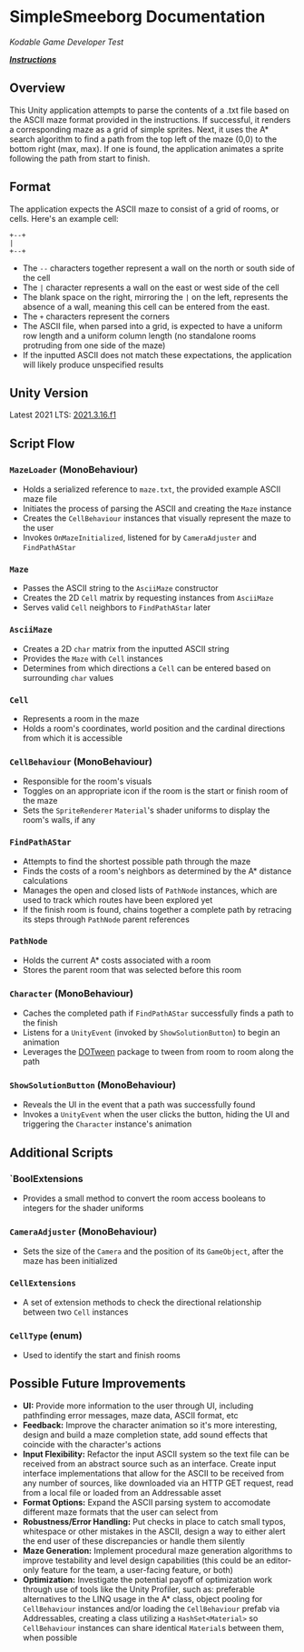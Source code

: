 # SimpleSmeeborg Documentation
_Kodable Game Developer Test_

_**[Instructions](https://docs.google.com/document/d/1H8M92RWBqTi0OufbuYja6BzQNnknbib8gbpJHlAts34/edit)**_

## Overview

This Unity application attempts to parse the contents of a .txt file based on the ASCII maze format provided in the instructions.
If successful, it renders a corresponding maze as a grid of simple sprites. Next, it uses the A* search algorithm to find a path from the
top left of the maze (0,0) to the bottom right (max, max). If one is found, the application animates a sprite following the path from start to finish. 

## Format

The application expects the ASCII maze to consist of a grid of rooms, or cells. Here's an example cell:

```
+--+
|   
+--+
```

* The `--` characters together represent a wall on the north or south side of the cell
* The `|` character represents a wall on the east or west side of the cell
* The blank space on the right, mirroring the `|` on the left, represents the absence of a wall, meaning this cell can be entered from the east.
* The `+` characters represent the corners
* The ASCII file, when parsed into a grid, is expected to have a uniform row length and a uniform column length (no standalone rooms protruding from one side of the maze)
* If the inputted ASCII does not match these expectations, the application will likely produce unspecified results

## Unity Version

Latest 2021 LTS: [2021.3.16.f1](https://unity.com/releases/editor/qa/lts-releases)

## Script Flow

### `MazeLoader` (MonoBehaviour)

* Holds a serialized reference to `maze.txt`, the provided example ASCII maze file
* Initiates the process of parsing the ASCII and creating the `Maze` instance
* Creates the `CellBehaviour` instances that visually represent the maze to the user
* Invokes `OnMazeInitialized`, listened for by `CameraAdjuster` and `FindPathAStar`

### `Maze`

* Passes the ASCII string to the `AsciiMaze` constructor
* Creates the 2D `Cell` matrix by requesting instances from `AsciiMaze`
* Serves valid `Cell` neighbors to `FindPathAStar` later

### `AsciiMaze`

* Creates a 2D `char` matrix from the inputted ASCII string
* Provides the `Maze` with `Cell` instances
* Determines from which directions a `Cell` can be entered based on surrounding `char` values

### `Cell`

* Represents a room in the maze
* Holds a room's coordinates, world position and the cardinal directions from which it is accessible

### `CellBehaviour` (MonoBehaviour)

* Responsible for the room's visuals
* Toggles on an appropriate icon if the room is the start or finish room of the maze
* Sets the `SpriteRenderer` `Material`'s shader uniforms to display the room's walls, if any

### `FindPathAStar` 

* Attempts to find the shortest possible path through the maze
* Finds the costs of a room's neighbors as determined by the A* distance calculations
* Manages the open and closed lists of `PathNode` instances, which are used to track which routes have been explored yet
* If the finish room is found, chains together a complete path by retracing its steps through `PathNode` parent references

### `PathNode`

* Holds the current A* costs associated with a room 
* Stores the parent room that was selected before this room 

### `Character` (MonoBehaviour)

* Caches the completed path if `FindPathAStar` successfully finds a path to the finish
* Listens for a `UnityEvent` (invoked by `ShowSolutionButton`) to begin an animation
* Leverages the [DOTween](dotween.demigiant.com) package to tween from room to room along the path

### `ShowSolutionButton` (MonoBehaviour)

* Reveals the UI in the event that a path was successfully found
* Invokes a `UnityEvent` when the user clicks the button, hiding the UI and triggering the `Character` instance's animation

## Additional Scripts

### `BoolExtensions

* Provides a small method to convert the room access booleans to integers for the shader uniforms

### `CameraAdjuster` (MonoBehaviour)

* Sets the size of the `Camera` and the position of its `GameObject`, after the maze has been initialized

### `CellExtensions`

* A set of extension methods to check the directional relationship between two `Cell` instances

### `CellType` (enum)

* Used to identify the start and finish rooms

## Possible Future Improvements

* **UI:** Provide more information to the user through UI, including pathfinding error messages, maze data, ASCII format, etc 
* **Feedback:** Improve the character animation so it's more interesting, design and build a maze completion state, add sound effects that coincide with the character's actions
* **Input Flexibility:** Refactor the input ASCII system so the text file can be received from an abstract source such as an interface. Create input interface implementations that allow for the ASCII to be received from any number of sources, like downloaded via an HTTP GET request, read from a local file or loaded from an Addressable asset
* **Format Options:** Expand the ASCII parsing system to accomodate different maze formats that the user can select from
* **Robustness/Error Handling:** Put checks in place to catch small typos, whitespace or other mistakes in the ASCII, design a way to either alert the end user of these discrepancies or handle them silently
* **Maze Generation:** Implement procedural maze generation algorithms to improve testability and level design capabilities (this could be an editor-only feature for the team, a user-facing feature, or both)
* **Optimization:** Investigate the potential payoff of optimization work through use of tools like the Unity Profiler, such as: preferable alternatives to the LINQ usage in the A* class, object pooling for `CellBehaviour` instances and/or loading the `CellBehaviour` prefab via Addressables, creating a class utilizing a `HashSet<Material>` so `CellBehaviour` instances can share identical `Material`s between them, when possible

